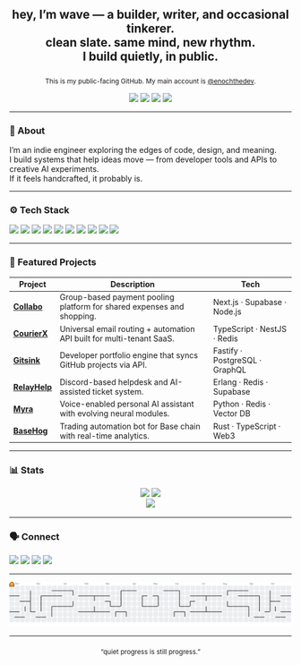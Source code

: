 <h2 align="center">hey, I’m wave — a builder, writer, and occasional tinkerer.<br>
clean slate. same mind, new rhythm.<br>
I build quietly, in public.</h2>

<p align="center">
  <sub>This is my public-facing GitHub. My main account is <a href="https://github.com/enochthedev">@enochthedev</a>.</sub>
</p>

<p align="center">
  <a href="https://x.com/wavedidwhat" target="_blank"><img src="https://img.shields.io/badge/X_(Twitter)-000000?style=for-the-badge&logo=x&logoColor=white" /></a>
  <a href="mailto:wavedidwhat@gmail.com" target="_blank"><img src="https://img.shields.io/badge/Gmail-D14836?style=for-the-badge&logo=gmail&logoColor=white" /></a>
  <a href="https://discord.com/users/730107818572513401" target="_blank"><img src="https://img.shields.io/badge/Discord-7289DA?style=for-the-badge&logo=discord&logoColor=white" /></a>
  <a href="https://github.com/enochthedev" target="_blank"><img src="https://img.shields.io/badge/Main_GitHub-181717?style=for-the-badge&logo=github&logoColor=white" /></a>
</p>

---

### 🧩 About
I’m an indie engineer exploring the edges of code, design, and meaning.  
I build systems that help ideas move — from developer tools and APIs to creative AI experiments.  
If it feels handcrafted, it probably is.  

---


### ⚙️ Tech Stack
<div align="left">
  <img src="https://cdn.jsdelivr.net/gh/devicons/devicon/icons/javascript/javascript-original.svg" height="30" />
  <img src="https://cdn.jsdelivr.net/gh/devicons/devicon/icons/typescript/typescript-original.svg" height="30" />
  <img src="https://cdn.jsdelivr.net/gh/devicons/devicon/icons/python/python-original.svg" height="30" />
  <img src="https://cdn.jsdelivr.net/gh/devicons/devicon/icons/rust/rust-original.svg" height="30" />
  <img src="https://cdn.jsdelivr.net/gh/devicons/devicon/icons/nodejs/nodejs-original.svg" height="30" />
  <img src="https://cdn.jsdelivr.net/gh/devicons/devicon/icons/nextjs/nextjs-original.svg" height="30" />
  <img src="https://cdn.jsdelivr.net/gh/devicons/devicon/icons/postgresql/postgresql-original.svg" height="30" />
  <img src="https://cdn.jsdelivr.net/gh/devicons/devicon/icons/docker/docker-original.svg" height="30" />
  <img src="https://cdn.jsdelivr.net/gh/devicons/devicon/icons/graphql/graphql-plain.svg" height="30" />
  <img src="https://cdn.jsdelivr.net/gh/devicons/devicon/icons/discordjs/discordjs-original.svg" height="30" />
</div>


---

### 🚀 Featured Projects

<div align="center">

| Project | Description | Tech |
|----------|--------------|------|
| [**Collabo**](https://github.com/Collabo-ng) | Group-based payment pooling platform for shared expenses and shopping. | Next.js · Supabase · Node.js |
| [**CourierX**](https://github.com/courierx-dev/courierX) | Universal email routing + automation API built for multi-tenant SaaS. | TypeScript · NestJS · Redis |
| [**Gitsink**](https://github.com/enochthedev/gitsink) | Developer portfolio engine that syncs GitHub projects via API. | Fastify · PostgreSQL · GraphQL |
| [**RelayHelp**](https://github.com/enochthedev/relayhelp) | Discord-based helpdesk and AI-assisted ticket system. | Erlang · Redis · Supabase |
| [**Myra**](https://github.com/enochthedev/myra) | Voice-enabled personal AI assistant with evolving neural modules. | Python · Redis · Vector DB |
| [**BaseHog**](https://github.com/enochthedev/basehog) | Trading automation bot for Base chain with real-time analytics. | Rust · TypeScript · Web3 |

</div>

---

### 📊 Stats

<div align="center">
  <img src="https://github-readme-stats.vercel.app/api?username=enochthedev&show_icons=true&theme=transparent&custom_title=Main%20Account" height="150" />
  <img src="https://github-readme-stats.vercel.app/api?username=wavedidwhat&show_icons=true&theme=transparent&custom_title=This%20Account" height="150" />
</div>

<div align="center">
  <img src="https://github-readme-streak-stats.herokuapp.com/?user=wavedidwhat&theme=transparent" height="150" />
</div>

---

### 🗣️ Connect
<p align="left">
  <a href="mailto:wavedidwhat@gmail.com" target="_blank"><img src="https://img.shields.io/static/v1?message=Email&logo=gmail&label=&color=D14836&logoColor=white&style=for-the-badge" height="30" /></a>
  <a href="https://x.com/wavedidwhat" target="_blank"><img src="https://img.shields.io/static/v1?message=X_(Twitter)&logo=x&label=&color=000000&logoColor=white&style=for-the-badge" height="30" /></a>
  <a href="https://discord.com/users/730107818572513401" target="_blank"><img src="https://img.shields.io/static/v1?message=Discord&logo=discord&label=&color=7289DA&logoColor=white&style=for-the-badge" height="30" /></a>
  <a href="https://github.com/enochthedev" target="_blank"><img src="https://img.shields.io/static/v1?message=Main_GitHub&logo=github&label=&color=181717&logoColor=white&style=for-the-badge" height="30" /></a>
</p>

---


<picture>
  <source media="(prefers-color-scheme: dark)" srcset="https://raw.githubusercontent.com/wavedidwhat/wavedidwhat/output/pacman-contribution-graph-dark.svg">
  <source media="(prefers-color-scheme: light)" srcset="https://raw.githubusercontent.com/wavedidwhat/wavedidwhat/output/pacman-contribution-graph.svg">
  <img alt="pacman contribution graph" src="https://raw.githubusercontent.com/wavedidwhat/wavedidwhat/output/pacman-contribution-graph.svg">
</picture>

---

<div align="center">
  <sub>“quiet progress is still progress.”</sub>
</div>